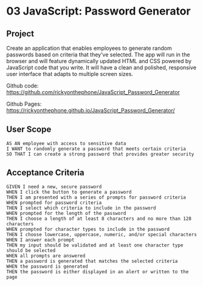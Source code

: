 # 03 JavaScript: Password Generator

## Project

Create an application that enables employees to generate random passwords based on criteria that they’ve selected. The app will run in the browser and will feature dynamically updated HTML and CSS powered by JavaScript code that you write. It will have a clean and polished, responsive user interface that adapts to multiple screen sizes.

Github code: https://github.com/rickyonthephone/JavaScript_Password_Generator

Github Pages: https://rickyonthephone.github.io/JavaScript_Password_Generator/



## User Scope

```
AS AN employee with access to sensitive data
I WANT to randomly generate a password that meets certain criteria
SO THAT I can create a strong password that provides greater security
```

## Acceptance Criteria

```
GIVEN I need a new, secure password
WHEN I click the button to generate a password
THEN I am presented with a series of prompts for password criteria
WHEN prompted for password criteria
THEN I select which criteria to include in the password
WHEN prompted for the length of the password
THEN I choose a length of at least 8 characters and no more than 128 characters
WHEN prompted for character types to include in the password
THEN I choose lowercase, uppercase, numeric, and/or special characters
WHEN I answer each prompt
THEN my input should be validated and at least one character type should be selected
WHEN all prompts are answered
THEN a password is generated that matches the selected criteria
WHEN the password is generated
THEN the password is either displayed in an alert or written to the page
```

